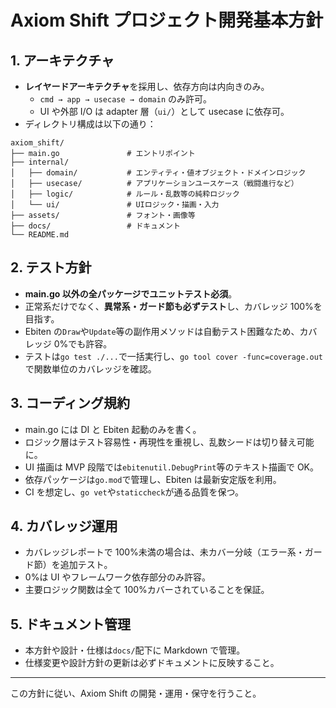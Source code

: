 # Axiom Shift プロジェクト開発基本方針

## 1. アーキテクチャ

- **レイヤードアーキテクチャ**を採用し、依存方向は内向きのみ。
  - `cmd → app → usecase → domain` のみ許可。
  - UI や外部 I/O は adapter 層（`ui/`）として usecase に依存可。
- ディレクトリ構成は以下の通り：

```
axiom_shift/
├── main.go               # エントリポイント
├── internal/
│   ├── domain/           # エンティティ・値オブジェクト・ドメインロジック
│   ├── usecase/          # アプリケーションユースケース（戦闘進行など）
│   ├── logic/            # ルール・乱数等の純粋ロジック
│   └── ui/               # UIロジック・描画・入力
├── assets/               # フォント・画像等
├── docs/                 # ドキュメント
└── README.md
```

## 2. テスト方針

- **main.go 以外の全パッケージでユニットテスト必須**。
- 正常系だけでなく、**異常系・ガード節も必ずテスト**し、カバレッジ 100%を目指す。
- Ebiten の`Draw`や`Update`等の副作用メソッドは自動テスト困難なため、カバレッジ 0%でも許容。
- テストは`go test ./...`で一括実行し、`go tool cover -func=coverage.out`で関数単位のカバレッジを確認。

## 3. コーディング規約

- main.go には DI と Ebiten 起動のみを書く。
- ロジック層はテスト容易性・再現性を重視し、乱数シードは切り替え可能に。
- UI 描画は MVP 段階では`ebitenutil.DebugPrint`等のテキスト描画で OK。
- 依存パッケージは`go.mod`で管理し、Ebiten は最新安定版を利用。
- CI を想定し、`go vet`や`staticcheck`が通る品質を保つ。

## 4. カバレッジ運用

- カバレッジレポートで 100%未満の場合は、未カバー分岐（エラー系・ガード節）を追加テスト。
- 0%は UI やフレームワーク依存部分のみ許容。
- 主要ロジック関数は全て 100%カバーされていることを保証。

## 5. ドキュメント管理

- 本方針や設計・仕様は`docs/`配下に Markdown で管理。
- 仕様変更や設計方針の更新は必ずドキュメントに反映すること。

---

この方針に従い、Axiom Shift の開発・運用・保守を行うこと。
